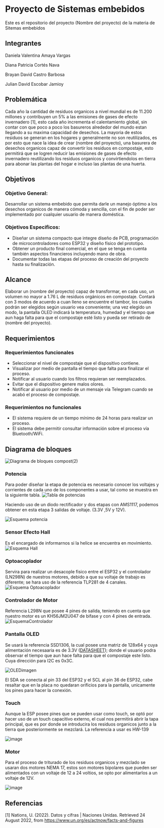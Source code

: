 # Proyecto de Sistemas embebidos
Este es el repositorio del proyecto (Nombre del proyecto) de la materia de Sitemas embebidos 

## Integrantes
Daniela Valentina Amaya Vargas

Diana Patricia Cortés Nava

Brayan David Castro Barbosa

Julian David Escobar Jamioy

## Problemática
Cada año la cantidad de residuos organicos a nivel mundial es de 11.200 millones y contribuyen un 5% a las emisiones de gases de efecto invernadero [1], esto cada año incrementa el calentamiento global, sin contar con que poco a poco los basureros alrededor del mundo estan llegando a su maxima capacidad de desechos. La mayoria de estos residuos se generan en los hogares y generalmente no son reutilizados, es por esto que nace la idea de crear (nombre del proyecto), una basurera de desechos organicos capaz de convertir los residuos en compostaje, esto permitirá que se logren reducir las emisiones de gases de efecto invernadero reutilizando los residuos organicos y convirtiendolos en tierra para abonar las plantas del hogar e incluso las plantas de una huerta.

## Objetivos
### Objetivo General:
Desarrollar un sistema embebido que permita darle un manejo óptimo a los desechos organicos de manera cómoda y sencilla, con el fin de poder ser implementado por cualquier usuario de manera doméstica. 
### Objetivos Especificos:
* Diseñar un sistema compacto que integre diseño de PCB, programación de microcontroladores como ESP32 y diseño físico del prototipo.
* Obtener un producto final comercial, en el que se tenga en cuenta también aspectos financieros incluyendo mano de obra.
* Documentar todas las etapas del proceso de creación del proyecto hasta su finalización.

## Alcance
Elaborar un (nombre del proyecto) capaz de transformar, en cada uso, un volumen no mayor a 1.76 L de residuos orgánicos en compostaje. Contará con 3 modos de acuerdo a cuan lleno se encuentre el tambor, los cuales podrán ser elegidos según usuario vea conveniente; una vez elegido un modo, la pantalla OLED indicará la temperatura, humedad y el tiempo que aun haga falta para que el compostaje esté listo y pueda ser retirado de (nombre del proyecto). 

## Requerimientos

### Requerimientos funcionales

* Seleccionar el nivel de compostaje que el dispositivo contiene.
* Visualizar por medio de pantalla el tiempo que falta para finalizar el proceso.
* Notificar al usuario cuando los filtros requieran ser reemplazados. 
* Evitar que el dispositivo genere malos olores.
* Notificar al usuario por medio de un mensaje vía Telegram cuando se acabó el proceso de compostaje.

### Requerimientos no funcionales

* El sistema requiere de un tiempo mínimo de 24 horas para realizar un proceso.
* El sistema debe permitir consultar información sobre el proceso vía Bluetooth/WiFi.


## Diagrama de bloques

![Diagrama de bloques compost(2)](https://raw.githubusercontent.com/dani0421/Compostaje/main/Imagenes/Esquema2.PNG)

### Potencia

Para poder diseñar la etapa de potencia es necesario conocer los voltajes y corrientes de cada uno de los componentes a usar, tal como se muestra en la siguiente tabla.
![Tabla de potencias](https://raw.githubusercontent.com/dani0421/Compostaje/main/Imagenes/TablaPotencia.PNG)

Haciendo uso de un diodo rectificador y dos etapas con AMS1117, podemos obtener en esta etapa 3 salidas de voltaje. (3.3V ,5V y 12V).

![Esquema potencia](https://raw.githubusercontent.com/dani0421/Compostaje/main/Imagenes/EsquemaPotencia.PNG)

### Sensor Efecto Hall
Es el encargado de informarnos si la helice se encuentra en movimiento.
![Esquema Hall](https://raw.githubusercontent.com/dani0421/Compostaje/main/Imagenes/EsquemaHall.PNG)

### Optoacoplador
Servira para realizar un desacople fisico entre el ESP32 y el controlador (LN298N) de nuestros motores, debido a que su voltaje de trabajo es diferente; se hara uso de la referencia TLP281 de 4 canales.
![Esquema Optoacoplador](https://raw.githubusercontent.com/dani0421/Compostaje/main/Imagenes/EsquemaOptoacoplador.PNG)

### Controlador de Motor
Referencia L298N que posee 4 pines de salida, teniendo en cuenta que nuestro motor es un KH56JM2U047 de bifase y con 4 pines de entrada.
![EsquemaControlador](https://raw.githubusercontent.com/dani0421/Compostaje/main/Imagenes/EsquemaControlador.PNG)


### Pantalla OLED
Se usará la referencia SSD1306, la cual posee una matriz de 128x64 y cuya alimentación necesaaria es de 3.3V ([DATASHEET](https://html.alldatasheet.com/html-pdf/1179026/ETC2/SSD1306/701/6/SSD1306.html)); donde el usuario podra observar el tiempo que aun hace falta para que el compostaje este listo. Cuya dirección para I2C es 0x3C.

![OLEDimagen](https://lastminuteengineers.b-cdn.net/wp-content/uploads/arduino/128x64-Blue-I2C-OLED-Display.jpg)

El SDA se conecta al pin 33 del ESP32 y el SCL al pin 36 de ESP32, cabe resaltar que en la placa no quedaran orificios para la pantalla, unicamente los pines para hacer la conexión.

### Touch
Aunque la ESP posee pines que se pueden usar como touch, se optó por hacer uso de un touch capacitivo externo, el cual nos permitirá abrir la tapa principal, que es por donde se introducira los residuos organicos junto a la tierra que posteriormente se mezclará. La referencia a usar es HW-139

![image](https://user-images.githubusercontent.com/92388558/206050294-f4ffbe3c-957d-474a-8931-0f23858014df.png)

### Motor
Para el proceso de triturado de los residuos organicos y mezclado se usaran dos motores NEMA 17, estos son motores bipolares que pueden ser alimentados con un voltaje de 12 a 24 voltios, se opto por alimentarlos a un voltaje de 12V. 

![image](https://user-images.githubusercontent.com/92388558/206050679-38d5722c-0e51-4c39-a9a6-b2fa4948b815.png)


## Referencias
[1] Nations, U. (2022). Datos y cifras | Naciones Unidas. Retrieved 24 August 2022, from https://www.un.org/es/actnow/facts-and-figures

